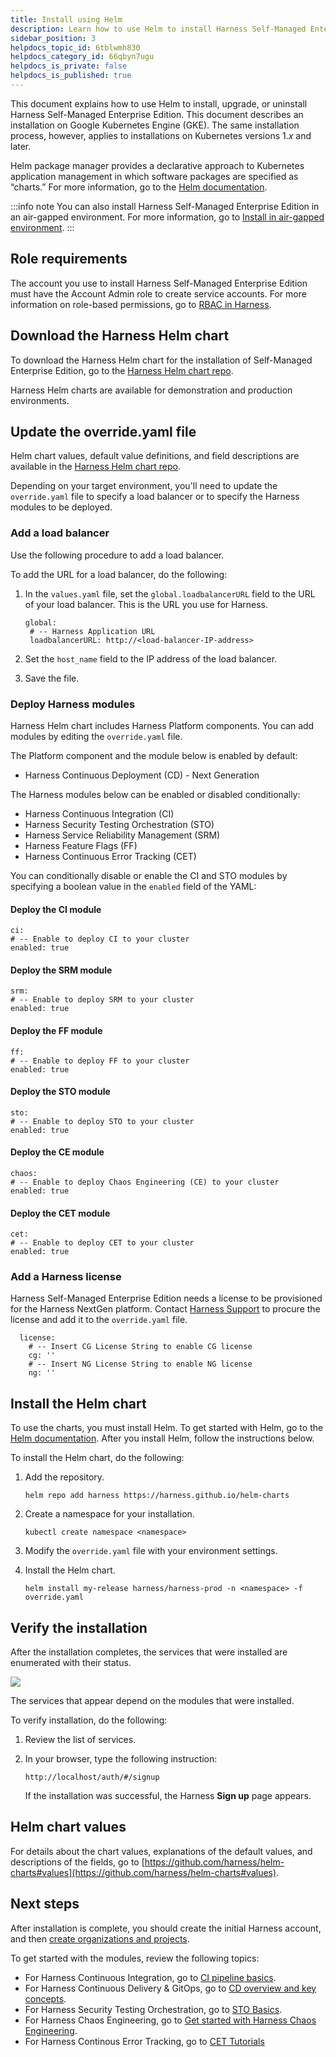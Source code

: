 ```yaml
---
title: Install using Helm
description: Learn how to use Helm to install Harness Self-Managed Enterprise Edition.
sidebar_position: 3
helpdocs_topic_id: 6tblwmh830
helpdocs_category_id: 66qbyn7ugu
helpdocs_is_private: false
helpdocs_is_published: true
---
```


This document explains how to use Helm to install, upgrade, or uninstall Harness Self-Managed Enterprise Edition. This document describes an installation on Google Kubernetes Engine (GKE). The same installation process, however, applies to installations on Kubernetes versions 1.*x* and later.

Helm package manager provides a declarative approach to Kubernetes application management in which software packages are specified as “charts.” For more information, go to the [Helm documentation](https://helm.sh/docs/).

:::info note
You can also install Harness Self-Managed Enterprise Edition in an air-gapped environment. For more information, go to [Install in air-gapped environment](/docs/self-managed-enterprise-edition/self-managed-helm-based-install/install-in-an-air-gapped-environment/).
:::

## Role requirements

The account you use to install Harness Self-Managed Enterprise Edition must have the Account Admin role to create service accounts. For more information on role-based permissions, go to [RBAC in Harness](/docs/platform/role-based-access-control/rbac-in-harness).

## Download the Harness Helm chart

To download the Harness Helm chart for the installation of Self-Managed Enterprise Edition, go to the [Harness Helm chart repo](https://github.com/harness/helm-charts/releases).

Harness Helm charts are available for demonstration and production environments.

## Update the override.yaml file

Helm chart values, default value definitions, and field descriptions are available in the [Harness Helm chart repo](https://github.com/harness/helm-charts#values).

Depending on your target environment, you'll need to update the `override.yaml` file to specify a load balancer or to specify the Harness modules to be deployed.

### Add a load balancer

Use the following procedure to add a load balancer.

To add the URL for a load balancer, do the following:

1. In the `values.yaml` file, set the `global.loadbalancerURL` field to the URL of your load balancer. This is the URL you use for Harness.

   ```
   global:
    # -- Harness Application URL
    loadbalancerURL: http://<load-balancer-IP-address>
   ```

2. Set the `host_name` field to the IP address of the load balancer.

3. Save the file.

### Deploy Harness modules

Harness Helm chart includes Harness Platform components. You can add modules by editing the `override.yaml` file.

<!-- PR-1002 -->
The Platform component and the module below is enabled by default:

* Harness Continuous Deployment (CD) - Next Generation

The Harness modules below can be enabled or disabled conditionally:

* Harness Continuous Integration (CI)
* Harness Security Testing Orchestration (STO)
* Harness Service Reliability Management (SRM)
* Harness Feature Flags (FF)
* Harness Continuous Error Tracking (CET)

<!-- PR-1002 -->

You can conditionally disable or enable the CI and STO modules by specifying a boolean value in the `enabled` field of the YAML:

#### Deploy the CI module

```
ci:
# -- Enable to deploy CI to your cluster
enabled: true
```

<!-- PR-1002 -->
#### Deploy the SRM module

```
srm:
# -- Enable to deploy SRM to your cluster
enabled: true
```
<!-- PR-1002 -->

#### Deploy the FF module

```
ff:
# -- Enable to deploy FF to your cluster
enabled: true
```

#### Deploy the STO module

```
sto:
# -- Enable to deploy STO to your cluster
enabled: true
```

#### Deploy the CE module

```
chaos:
# -- Enable to deploy Chaos Engineering (CE) to your cluster
enabled: true
```

#### Deploy the CET module

```
cet:
# -- Enable to deploy CET to your cluster
enabled: true
```

### Add a Harness license

Harness Self-Managed Enterprise Edition needs a license to be provisioned for the Harness NextGen platform. Contact [Harness Support](mailto:support@harness.io) to procure the license and add it to the `override.yaml` file.
```
  license:
    # -- Insert CG License String to enable CG license
    cg: ''
    # -- Insert NG License String to enable NG license
    ng: ''
```

## Install the Helm chart

To use the charts, you must install Helm. To get started with Helm, go to the [Helm documentation](https://helm.sh/docs/). After you install Helm, follow the instructions below.

To install the Helm chart, do the following:

1. Add the repository.

   ```
   helm repo add harness https://harness.github.io/helm-charts
   ```

2. Create a namespace for your installation.

   ```
   kubectl create namespace <namespace>
   ```

3. Modify the `override.yaml` file with your environment settings.

4. Install the Helm chart.

   ```
   helm install my-release harness/harness-prod -n <namespace> -f override.yaml
   ```

## Verify the installation

After the installation completes, the services that were installed are enumerated with their status.

![](./static/install-harness-self-managed-enterprise-edition-using-helm-ga-00.png)

The services that appear depend on the modules that were installed.

To verify installation, do the following:

1. Review the list of services.
2. In your browser, type the following instruction:

   ```
   http://localhost/auth/#/signup
   ```

   If the installation was successful, the Harness **Sign up** page appears.

## Helm chart values

For details about the chart values, explanations of the default values, and descriptions of the fields, go to [https://github.com/harness/helm-charts#values](https://github.com/harness/helm-charts#values).

<!-- PR-1000 -->

## Next steps

After installation is complete, you should create the initial Harness account, and then [create organizations and projects](../../platform/organizations-and-projects/create-an-organization.md).

To get started with the modules, review the following topics:

* For Harness Continuous Integration, go to [CI pipeline basics](../../continuous-integration/ci-quickstarts/ci-pipeline-basics.md).
* For Harness Continuous Delivery & GitOps, go to [CD overview and key concepts](/docs/continuous-delivery/get-started/cd-pipeline-basics.md).
* For Harness Security Testing Orchestration, go to [STO Basics](../../security-testing-orchestration/onboard-sto/security-testing-orchestration-basics.md).
* For Harness Chaos Engineering, go to [Get started with Harness Chaos Engineering](/docs/category/get-started-with-harness-chaos-engineering-ce).
* For Harness Continous Error Tracking, go to [CET Tutorials](/tutorials/error-tracking/)

